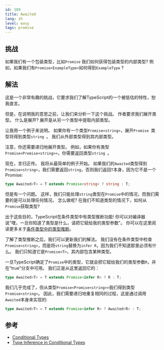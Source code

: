 ```yaml
---
id: 189
title: Awaited
lang: zh
level: easy
tags: promise
---
```


## 挑战

如果我们有一个包装类型，比如`Promise`
我们如何获得包装类型的内部类型?
例如，如果我们有`Promise<ExampleType>`如何得到`ExampleType` ?

## 解法

这是一个非常有趣的挑战，它要求我们了解TypeScript的一个被低估的特性，恕我直言。

但是，在说明我的意思之前，让我们来分析一下这个挑战。
作者要求我们展开类型。
什么是展开?
展开是从另一个类型中提取内部类型。

让我用一个例子来说明。
如果你有一个类型`Promise<string>`，展开`Promise `类型将得到类型`string `。
我们从外部类型得到其内部类型。

注意，你还需要递归地展开类型。
例如，如果你有类型`Promise<Promise<string>>`，你需要返回类型`string `。

现在，言归正传。
我将从最简单的例子开始。
如果我们的`Awaited`类型得到`Promise<string>`，我们需要返回`string`，否则我们返回`T`本身，因为它不是一个Promise:

```ts
type Awaited<T> = T extends Promise<string> ? string : T;
```

但是有一个问题。
这样，我们只能处理`string`类型在`Promise`中的情况，而我们需要的是可以处理任何情况。
怎么做呢?
在我们不知道类型的情况下，如何从`Promise`获取类型?

出于这些目的，TypeScript在条件类型中有类型推断功能!
你可以对编译器说"嘿，一旦你知道了类型是什么，请把它赋给我的类型参数"。
你可以在这里阅读更多关于[条件类型中的类型推断](https://www.typescriptlang.org/docs/handbook/release-notes/typescript-2-8.html#type-inference-in-conditional-types)。


了解了类型推断之后，我们可以更新我们的解法。
我们没有在条件类型中检查`Promise<string>`，而是将`string`替换为`infer R`，因为我们不知道那里必须有什么。
我们只知道它是`Promise<T>`，其内部包含某种类型。

一旦TypeScript确定了`Promise`中的类型，它就会把它赋给我们的类型参数`R`，并在“true”分支中可用。
我们正是从这里返回它的：

```ts
type Awaited<T> = T extends Promise<infer R> ? R : T;
```

我们几乎完成了，但从类型`Promise<Promise<string>>`我们得到类型`Promise<string>`。
因此，我们需要递归地重复相同的过程，这是通过调用`Awaited`本身来实现的:

```ts
type Awaited<T> = T extends Promise<infer R> ? Awaited<R> : T;
```

## 参考

- [Conditional Types](https://www.typescriptlang.org/docs/handbook/2/conditional-types.html)
- [Type Inference in Conditional Types](https://www.typescriptlang.org/docs/handbook/2/conditional-types.html#inferring-within-conditional-types)
